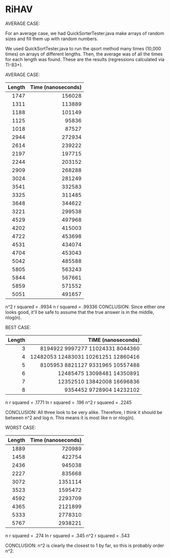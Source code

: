# RiHAV
AVERAGE CASE: 

For an average case, we had QuickSorterTester.java make arrays of random sizes
and fill them up with random numbers. 

We used QuickSortTester.java to run the qsort method many times (10,000 times)
on arrays of different lengths. Then, the average was of all the times for each
length was found. These are the results (regressions calculated via TI-83+). 

AVERAGE CASE: 

| Length   |    Time (nanoseconds)  |
| -------: | ---------------------: | 
| 1747     |         156028         |
| 1311     |         113889         |
| 1188     |         101149         |
| 1125     |          95836         |
| 1018     |          87527         |
| 2944     |         272934         |
| 2614     |         239222         |
| 2197     |         197715         |
| 2244     |         203152         |
| 2909     |         268288         |
| 3024     |         281249         |
| 3541     |         332583         |
| 3325     |         311485         |
| 3648     |         344622         |
| 3221     |         299538         |
| 4529     |         497968         |
| 4202     |         415003         |
| 4722     |         453698         |
| 4531     |         434074         |
| 4704     |         453043         |
| 5042     |         485588         |
| 5805     |         563243         |
| 5844     |         567661         |
| 5859     |         571552         |
| 5051     |         491657         |

n^2 r squared = .9934
n r squared = .99336
CONCLUSION: Since either one looks good, it'll be safe to assume that
the true answer is in the middle, nlog(n). 


BEST CASE:

| Length |            TIME (nanoseconds)          |
| -----: | --------------------------------------:|
| 3      | 8194922   9997277   11024331  8044360  |
| 4      | 12482053  12483031  10261251  12860416 |
| 5      | 8105953   8821127   9331965   10557488 |
| 6      | 12485475  13098481  14350891           |
| 7      | 12352510  13842008  16696836           |
| 8      | 9354452   9728904   14232102           |

n r squared = .1771
ln r squared = .196
n^2 r squared = .2245

CONCLUSION: All three look to be very alike. Therefore, I think it should be
between n^2 and log n. This means it is most like n or nlog(n). 



WORST CASE:

| Length  |  Time (nanoseconds)  |
| ------: | -------------------: |
| 1889    |          720989      |
| 1458    |          422754      |
| 2436    |          945038      |
| 2227    |          835668      |
| 3072    |         1351114      |
| 3523    |         1595472      |
| 4592    |         2293709      |
| 4365    |         2121899      |
| 5333    |         2778310      |
| 5767    |         2938221      |

n r squared = .274
ln r squared = .345
n^2 r squared = .543

CONCLUSION: n^2 is clearly the closest to 1 by far, so this is probably
order n^2. 
